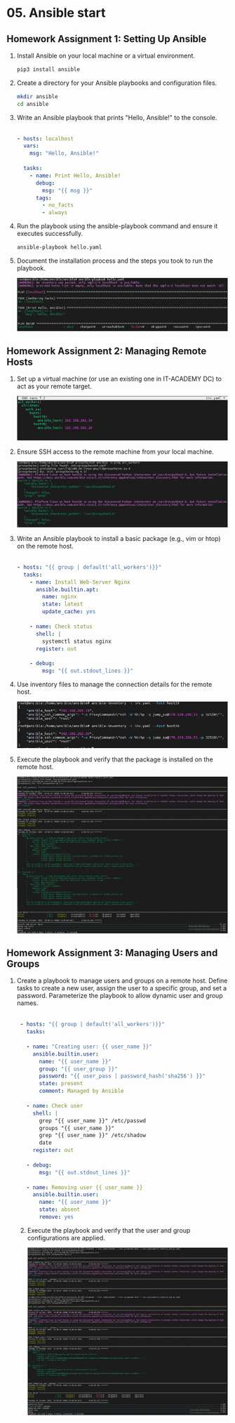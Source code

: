  # 05. Ansible start

## Homework Assignment 1: Setting Up Ansible

1. Install Ansible on your local machine or a virtual environment.
   
   ```bash
   pip3 install ansible
   ```

2. Create a directory for your Ansible playbooks and configuration files.
   
   ```bash
   mkdir ansible
   cd ansible
   ```
   
3. Write an Ansible playbook that prints "Hello, Ansible!" to the console.
   
   ```yaml
   
   - hosts: localhost
     vars:
       msg: "Hello, Ansible!"
    
     tasks:
       - name: Print Hello, Ansible!
         debug:
           msg: "{{ msg }}"
         tags:
           - no_facts
           - always

   ```

4. Run the playbook using the ansible-playbook command and ensure it executes successfully.
   
   ```bash
   ansible-playbook hello.yaml
   ```
5. Document the installation process and the steps you took to run the playbook.

   ![screenshot](screens/ans_hello.png)

## Homework Assignment 2: Managing Remote Hosts

1. Set up a virtual machine (or use an existing one in IT-ACADEMY DC) to act as your remote target.

   ![screenshot](screens/ans_inv.png)
   
2. Ensure SSH access to the remote machine from your local machine.

   ![screenshot](screens/ans_pong.png)

3. Write an Ansible playbook to install a basic package (e.g., vim or htop) on the remote host.
   
   ```yaml

   - hosts: "{{ group | default('all_workers')}}"
     tasks:
       - name: Install Web-Server Nginx
         ansible.builtin.apt:
           name: nginx
           state: latest
           update_cache: yes
    
       - name: Check status
         shell: |
           systemctl status nginx
         register: out
   
       - debug:
           msg: "{{ out.stdout_lines }}"

   ```
      
4. Use inventory files to manage the connection details for the remote host.

   ![screenshot](screens/ans_hosts.png)
   
5. Execute the playbook and verify that the package is installed on the remote host.

   ![screenshot](screens/ans_nginx_p.png)   

## Homework Assignment 3: Managing Users and Groups

1. Create a playbook to manage users and groups on a remote host. Define tasks to create a new user, assign the user to a specific group, and set a password. Parameterize the playbook to allow dynamic user and group names.

   ```yaml

    - hosts: "{{ group | default('all_workers')}}"
      tasks:
    
      - name: "Creating user: {{ user_name }}"
        ansible.builtin.user:
          name: "{{ user_name }}"
          group: "{{ user_group }}"
          password: "{{ user_pass | password_hash('sha256') }}"
          state: present
          comment: Managed by Ansible
    
      - name: Check user
        shell: |
          grep "{{ user_name }}" /etc/passwd
          groups "{{ user_name }}"
          grep "{{ user_name }}" /etc/shadow
          date
        register: out
    
      - debug:
          msg: "{{ out.stdout_lines }}"
    
      - name: Removing user {{ user_name }}
        ansible.builtin.user:
          name: "{{ user_name }}"
          state: absent
          remove: yes

   ```
   2. Execute the playbook and verify that the user and group configurations are applied.

      ![screenshot](screens/ans_us.png)   
